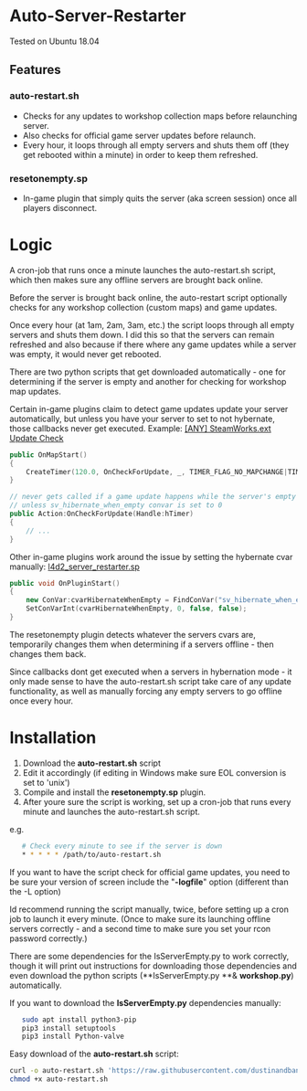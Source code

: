 # Auto-Server-Restarter
Tested on Ubuntu 18.04

## Features
### auto-restart.sh
- Checks for any updates to workshop collection maps before relaunching server.
- Also checks for official game server updates before relaunch.
- Every hour, it loops through all empty servers and shuts them off (they get rebooted within a minute) in order to keep them refreshed.

### resetonempty.sp
- In-game plugin that simply quits the server (aka screen session) once all players disconnect.

# Logic
A cron-job that runs once a minute launches the auto-restart.sh script, which then makes sure any offline servers are brought back online.

Before the server is brought back online, the auto-restart script optionally checks for any workshop collection (custom maps) and game updates.

Once every hour (at 1am, 2am, 3am, etc.) the script loops through all empty servers and shuts them down. I did this so that the servers can remain refreshed and also because if there where any game updates while a server was empty, it would never get rebooted.

There are two python scripts that get downloaded automatically - one for determining if the server is empty and another for checking for workshop map updates.

Certain in-game plugins claim to detect game updates update your server automatically, but unless you have your server to set to not hybernate, those callbacks never get executed.
Example:
[[ANY] SteamWorks.ext Update Check](https://forums.alliedmods.net/showthread.php?t=269826 "[ANY] SteamWorks.ext Update Check")
```c++
public OnMapStart()
{
    CreateTimer(120.0, OnCheckForUpdate, _, TIMER_FLAG_NO_MAPCHANGE|TIMER_REPEAT);
}  

// never gets called if a game update happens while the server's empty
// unless sv_hibernate_when_empty convar is set to 0
public Action:OnCheckForUpdate(Handle:hTimer)
{
	// ...
}
```

Other in-game plugins work around the issue by setting the hybernate cvar manually:
[l4d2_server_restarter.sp](https://github.com/LuckyServ/sourcemod-plugins/blob/master/source/l4d2_server_restarter.sp "l4d2_server_restarter.sp")
```c++
public void OnPluginStart()
{
	new ConVar:cvarHibernateWhenEmpty = FindConVar("sv_hibernate_when_empty");
	SetConVarInt(cvarHibernateWhenEmpty, 0, false, false);
}
```

The resetonempty plugin detects whatever the servers cvars are, temporarily changes them when determining if a servers offline - then changes them back.

Since callbacks dont get executed when a servers in hybernation mode - it only made sense to have the auto-restart.sh script take care of any update functionality, as well as manually forcing any empty servers to go offline once every hour.

# Installation
1. Download the **auto-restart.sh** script
2. Edit it accordingly (if editing in Windows make sure EOL conversion is set to 'unix')
3. Compile and install the **resetonempty.sp** plugin.
4. After youre sure the script is working, set up a cron-job that runs every minute and launches the auto-restart.sh script.

e.g.
 ```sh
	# Check every minute to see if the server is down
    * * * * * /path/to/auto-restart.sh
```

If you want to have the script check for official game updates, you need to be sure your version of screen include the "**-logfile**" option (different than the -L option)

Id recommend running the script manually, twice, before setting up a cron job to launch it every minute. (Once to make sure its launching offline servers correctly - and a second time to make sure you set your rcon password correctly.)

There are some dependencies for the IsServerEmpty.py to work correctly, though it will print out instructions for downloading those dependencies and even download the python scripts (**IsServerEmpty.py **& **workshop.py**) automatically.

If you want to download the **IsServerEmpty.py** dependencies manually:

 ```sh
    sudo apt install python3-pip
    pip3 install setuptools
    pip3 install Python-valve
```

Easy download of the **auto-restart.sh** script:
 ```sh
curl -o auto-restart.sh 'https://raw.githubusercontent.com/dustinandband/Auto-Server-Restarter/master/sh%20and%20python%20scripts/auto-restart.sh'
chmod +x auto-restart.sh
```
